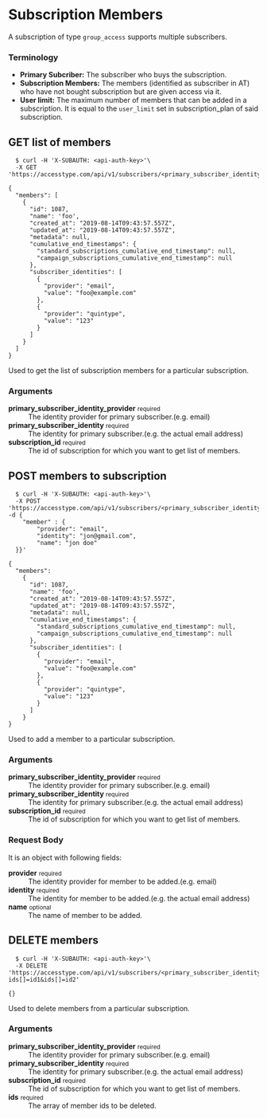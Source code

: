 # Subscription Members
A subscription of type `group_access` supports multiple subscribers.

### Terminology
- <b>Primary Subcriber:</b> The subscriber who buys the subscription.
- <b>Subscription Members:</b> The members (identified as subscriber in AT) who have not bought subscription but are given access via it.
- <b>User limit:</b> The maximum number of members that can be added in a subscription. It is equal to the `user_limit` set in subscription_plan of said subscription.


## GET list of members

``` shell--request
  $ curl -H 'X-SUBAUTH: <api-auth-key>'\
  -X GET 'https://accesstype.com/api/v1/subscribers/<primary_subscriber_identity_provider>/<primary_subscriber_identity>/subscriptions/<subscription_id>/members'
```

```shell--response
{
  "members": [
    {
      "id": 1087,
      "name": 'foo',
      "created_at": "2019-08-14T09:43:57.557Z",
      "updated_at": "2019-08-14T09:43:57.557Z",
      "metadata": null,
      "cumulative_end_timestamps": {
        "standard_subscriptions_cumulative_end_timestamp": null,
        "campaign_subscriptions_cumulative_end_timestamp": null
      },
      "subscriber_identities": [
        {
          "provider": "email",
          "value": "foo@example.com"
        },
        {
          "provider": "quintype",
          "value": "123"
        }
      ]
    }
  ]
}
```

Used to get the list of subscription members for a particular subscription.

### Arguments
<dl>
  <dt><b>primary_subscriber_identity_provider</b> <small>required</small></dt>
  <dd> The identity provider for primary subscriber.(e.g. email) </dd>
  <dt><b>primary_subscriber_identity</b> <small>required</small></dt>
  <dd> The identity for primary subscriber.(e.g. the actual email address) </dd>
  <dt><b>subscription_id</b> <small>required</small></dt>
  <dd> The id of subscription for which you want to get list of members.</dd>
</dl>


## POST members to subscription

``` shell--request
  $ curl -H 'X-SUBAUTH: <api-auth-key>'\
  -X POST 'https://accesstype.com/api/v1/subscribers/<primary_subscriber_identity_provider>/<primary_subscriber_identity>/subscriptions/<subscription_id>/members -d {
	"member" : {
		"provider": "email",
		"identity": "jon@gmail.com",
		"name": "jon doe"
  }}'
```
```shell--response
{
  "members":
    {
      "id": 1087,
      "name": 'foo',
      "created_at": "2019-08-14T09:43:57.557Z",
      "updated_at": "2019-08-14T09:43:57.557Z",
      "metadata": null,
      "cumulative_end_timestamps": {
        "standard_subscriptions_cumulative_end_timestamp": null,
        "campaign_subscriptions_cumulative_end_timestamp": null
      },
      "subscriber_identities": [
        {
          "provider": "email",
          "value": "foo@example.com"
        },
        {
          "provider": "quintype",
          "value": "123"
        }
      ]
    }
}
```
Used to add a member to a particular subscription.

### Arguments
<dl>
  <dt><b>primary_subscriber_identity_provider</b> <small>required</small></dt>
  <dd> The identity provider for primary subscriber.(e.g. email) </dd>
  <dt><b>primary_subscriber_identity</b> <small>required</small></dt>
  <dd> The identity for primary subscriber.(e.g. the actual email address) </dd>
  <dt><b>subscription_id</b> <small>required</small></dt>
  <dd> The id of subscription for which you want to get list of members.</dd>
</dl>

### Request Body
It is an object with following fields:
<dl>
  <dt><b>provider</b> <small>required</small></dt>
  <dd> The identity provider for member to be added.(e.g. email) </dd>
  <dt><b>identity</b> <small>required</small></dt>
  <dd> The identity for member to be added.(e.g. the actual email address) </dd>
  <dt><b>name</b> <small>optional</small></dt>
  <dd> The name of member to be added.</dd>
</dl>


## DELETE members

``` shell--request
  $ curl -H 'X-SUBAUTH: <api-auth-key>'\
  -X DELETE 'https://accesstype.com/api/v1/subscribers/<primary_subscriber_identity_provider>/<primary_subscriber_identity>/subscriptions/<subscription_id>/members?ids[]=id1&ids[]=id2'
```

```shell--response
{}
```

Used to delete members from a particular subscription.

### Arguments
<dl>
  <dt><b>primary_subscriber_identity_provider</b> <small>required</small></dt>
  <dd> The identity provider for primary subscriber.(e.g. email) </dd>
  <dt><b>primary_subscriber_identity</b> <small>required</small></dt>
  <dd> The identity for primary subscriber.(e.g. the actual email address) </dd>
  <dt><b>subscription_id</b> <small>required</small></dt>
  <dd> The id of subscription for which you want to get list of members.</dd>
  <dt><b>ids</b> <small>required</small></dt>
  <dd> The array of member ids to be deleted.</dd>
</dl>
